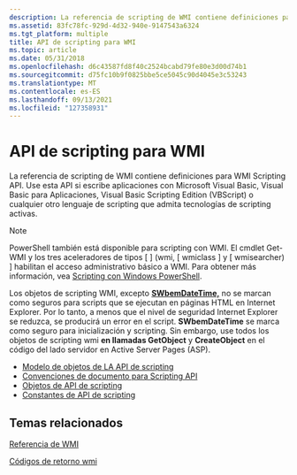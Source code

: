 ```yaml
---
description: La referencia de scripting de WMI contiene definiciones para WMI Scripting API.
ms.assetid: 83fc78fc-929d-4d32-940e-9147543a6324
ms.tgt_platform: multiple
title: API de scripting para WMI
ms.topic: article
ms.date: 05/31/2018
ms.openlocfilehash: d6c43587fd8f40c2524bcabd79fe80e3d00d74b1
ms.sourcegitcommit: d75fc10b9f0825bbe5ce5045c90d4045e3c53243
ms.translationtype: MT
ms.contentlocale: es-ES
ms.lasthandoff: 09/13/2021
ms.locfileid: "127358931"
---
```

# <a name="scripting-api-for-wmi"></a>API de scripting para WMI

La referencia de scripting de WMI contiene definiciones para WMI Scripting API. Use esta API si escribe aplicaciones con Microsoft Visual Basic, Visual Basic para Aplicaciones, Visual Basic Scripting Edition (VBScript) o cualquier otro lenguaje de scripting que admita tecnologías de scripting activas.

> [!Note]  
> PowerShell también está disponible para scripting con WMI. El cmdlet Get-WMI y los tres aceleradores de tipos \[ \] (wmi, \[ wmiclass \] y \[ wmisearcher) \] habilitan el acceso administrativo básico a WMI. Para obtener más información, vea [Scripting con Windows PowerShell](https://TechNet.Microsoft.Com/library/bb978526.aspx).

 

Los objetos de scripting WMI, excepto [**SWbemDateTime,**](swbemdatetime.md) no se marcan como seguros para scripts que se ejecutan en páginas HTML en Internet Explorer. Por lo tanto, a menos que el nivel de seguridad Internet Explorer se reduzca, se producirá un error en el script. **SWbemDateTime** se marca como seguro para inicialización y scripting. Sin embargo, use todos los objetos de scripting wmi **en llamadas GetObject** y **CreateObject** en el código del lado servidor en Active Server Pages (ASP).

-   [Modelo de objetos de LA API de scripting](scripting-api-object-model.md)
-   [Convenciones de documento para Scripting API](document-conventions-for-the-scripting-api.md)
-   [Objetos de API de scripting](scripting-api-objects.md)
-   [Constantes de API de scripting](scripting-api-constants.md)

## <a name="related-topics"></a>Temas relacionados

<dl> <dt>

[Referencia de WMI](wmi-reference.md)
</dt> <dt>

[Códigos de retorno wmi](wmi-return-codes.md)
</dt> </dl>

 

 



